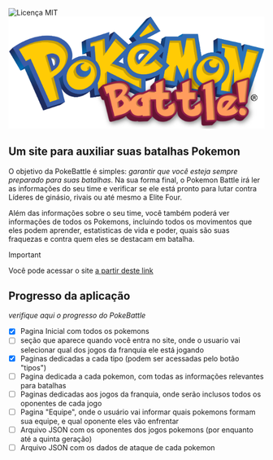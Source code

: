 ![Licença MIT](https://img.shields.io/github/license/Gabrieli-PJ/pokemon-battle?style=flat&labelColor=FFCB05)
<img src="/public/LogoBattle.png">

## Um site para auxiliar suas batalhas Pokemon

O objetivo da PokeBattle é simples: _garantir que você esteja sempre preparado para suas batalhas_. Na sua forma final, o Pokemon Battle irá ler as informações do seu time e verificar se ele está pronto para lutar contra Líderes de ginásio, rivais ou até mesmo a Elite Four.

Além das informações sobre o seu time, você também poderá ver informações de todos os Pokemons, incluindo todos os movimentos que eles podem aprender, estatisticas de vida e poder, quais são suas fraquezas e contra quem eles se destacam em batalha.

> [!IMPORTANT]
> Você pode acessar o site [a partir deste link](https://pokemon-battle-rho.vercel.app) 

## Progresso da aplicação

_verifique aqui o progresso do PokeBattle_

- [x] Pagina Inicial com todos os pokemons
- [ ] seção que aparece quando você entra no site, onde o usuario vai selecionar qual dos jogos da franquia ele está jogando
- [x] Paginas dedicadas a cada tipo (podem ser acessadas pelo botão "tipos")
- [ ] Pagina dedicada a cada pokemon, com todas as informações relevantes para batalhas
- [ ] Paginas dedicadas aos jogos da franquia, onde serão inclusos todos os oponentes de cada jogo
- [ ] Pagina "Equipe", onde o usuário vai informar quais pokemons formam sua equipe, e qual oponente eles vão enfrentar
- [ ] Arquivo JSON com os oponentes dos jogos pokemons (por enquanto até a quinta geração)
- [ ] Arquivo JSON com os dados de ataque de cada pokemon